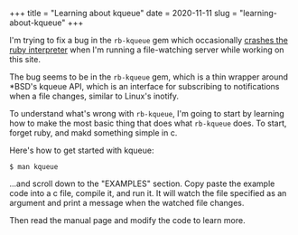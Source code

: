 +++
title = "Learning about kqueue"
date = 2020-11-11
slug = "learning-about-kqueue"
+++

I'm trying to fix a bug in the `rb-kqueue` gem which occasionally
[crashes the ruby interpreter](@/building-this-site-sometimes-crashes-ruby/index.md)
when I'm running a file-watching server while working on this site.

The bug seems to be in the `rb-kqueue` gem, which is a thin wrapper around *BSD's kqueue
API, which is an interface for subscribing to notifications when a file changes, similar
to Linux's inotify.

To understand what's wrong with `rb-kqueue`, I'm going to start by learning how to make
the most basic thing that does what `rb-kqueue` does. To start, forget ruby, and makd something
simple in c.

Here's how to get started with kqueue:
```
$ man kqueue
```

...and scroll down to the "EXAMPLES" section.
Copy paste the example code into a c file, compile it, and run it.
It will watch the file specified as an argument and print a message when the watched file changes.

Then read the manual page and modify the code to learn more.
